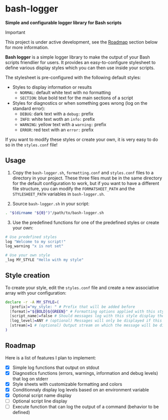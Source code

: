 # bash-logger

**Simple and configurable logger library for Bash scripts**

> [!IMPORTANT]
> This project is under active development, see the [Roadmap](#roadmap) section below for more information.

**Bash logger** is a simple logger library to make the output of your Bash scripts friendlier for users.
It provides an easy-to-configure stylesheet to define various display styles which you can then use inside your scripts.

The stylesheet is pre-configured with the following default styles:

- Styles to display information or results
  - `NORMAL`: default white text with no formatting
  - `SECTION`: blue bold text for the main sections of a script
- Styles for diagnostics or when something goes wrong (log on the standard error):
  - `DEBUG`: dark text with a `debug:` prefix
  - `INFO`: white text woth an `info:` prefix 
  - `WARNING`: yellow text with a `warning:` prefix
  - `ERROR`: red text with an `error:` prefix

If you want to modify these styles or create your own, it is very easy to do so in the `styles.conf` file!

## Usage

1. Copy the `bash-logger.sh`, `formatting.conf` and `styles.conf` files to a directory in your project.
These three files must be in the same directory for the default configuration to work, but if you want to have a 
different file structure, you can modify the `FORMATSHEET_PATH` and the `STYLESHEET_PATH` variables in `bash-logger.sh`.

2. Source `bash-logger.sh` in your script:
```bash
. "$(dirname "${0}")"/path/to/bash-logger.sh
```

3. Use the predefined functions for one of the predefined styles or create your own:
```bash
# Use predefined styles
log "Welcome to my script!"
log_warning "x is not set"

# Use your own style
_log MY_STYLE "Hello with my style"
```

## Style creation

To create your style, edit the `styles.conf` file and create a new associative array with your configuration:

```bash
declare -r -A MY_STYLE=(
  [prefix]="my_style: " # Prefix that will be added before 
  [format]="${BOLD}${GREEN}" # Formatting options applied with this style, available in the formatting.conf file
  [script_name]=false # Should messages log with this style display the caller script's name (true or false)
  [log_level]=ANY # (optional) Messages will only be displayed if this level is enabled or above
  [stream]=1 # (optional) Output stream on which the message will be displayed (1: standard output, 2: standard error)
)
```

## Roadmap

Here is a list of features I plan to implement:

- [x] Simple log functions that output on stdout
- [x] Diagnostics functions (errors, warnings, information and debug levels) that log on stderr
- [x] Style sheets with customizable formatting and colors
- [x] Conditionnaly display log levels based on an environment variable
- [x] Optional script name display
- [ ] Optional script line display
- [ ] Execute function that can log the output of a command (behavior to be defined)
